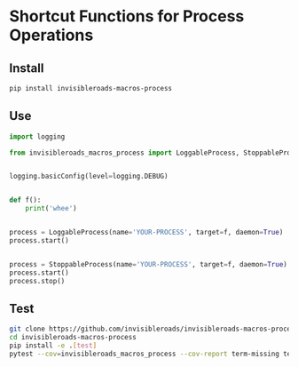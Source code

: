# Shortcut Functions for Process Operations

## Install

```bash
pip install invisibleroads-macros-process
```

## Use

```python
import logging

from invisibleroads_macros_process import LoggableProcess, StoppableProcess


logging.basicConfig(level=logging.DEBUG)


def f():
    print('whee')


process = LoggableProcess(name='YOUR-PROCESS', target=f, daemon=True)
process.start()


process = StoppableProcess(name='YOUR-PROCESS', target=f, daemon=True)
process.start()
process.stop()
```

## Test

```bash
git clone https://github.com/invisibleroads/invisibleroads-macros-process
cd invisibleroads-macros-process
pip install -e .[test]
pytest --cov=invisibleroads_macros_process --cov-report term-missing tests
```
